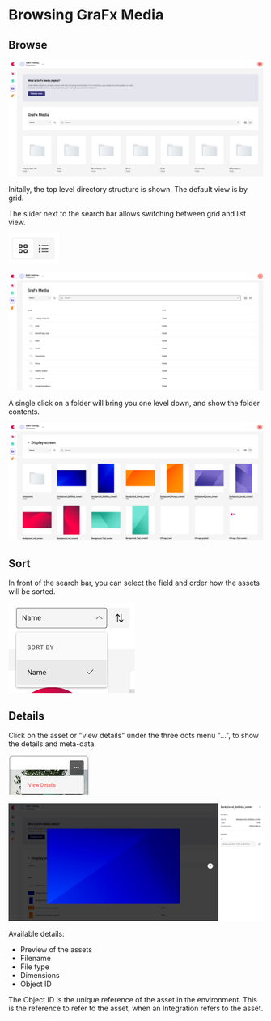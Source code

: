 # Browsing GraFx Media

## Browse

![appscreen](browse-1.png)

Initally, the top level directory structure is shown. The default view is by grid.

The slider next to the search bar allows switching between grid and list view.

![appscreen](change-view.png)

![appscreen](list-view.png)

A single click on a folder will bring you one level down, and show the folder contents.

![appscreen](browse-2.png)

## Sort

In front of the search bar, you can select the field and order how the assets will be sorted.

![appscreen](sort.png)


## Details

Click on the asset or "view details" under the three dots menu "...", to show the details and meta-data.

![appscreen](view-details.png)

![appscreen](asset-details.png)

Available details:

- Preview of the assets
- Filename
- File type
- Dimensions
- Object ID

The Object ID is the unique reference of the asset in the environment. This is the reference to refer to the asset, when an Integration refers to the asset.



